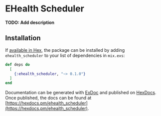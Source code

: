 # EHealth Scheduler

**TODO: Add description**

## Installation

If [available in Hex](https://hex.pm/docs/publish), the package can be installed
by adding `ehealth_scheduler` to your list of dependencies in `mix.exs`:

```elixir
def deps do
  [
    {:ehealth_scheduler, "~> 0.1.0"}
  ]
end
```

Documentation can be generated with [ExDoc](https://github.com/elixir-lang/ex_doc)
and published on [HexDocs](https://hexdocs.pm). Once published, the docs can
be found at [https://hexdocs.pm/ehealth_scheduler](https://hexdocs.pm/ehealth_scheduler).

